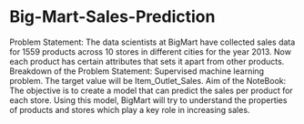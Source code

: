 # Big-Mart-Sales-Prediction
Problem Statement: The data scientists at BigMart have collected sales data for 1559 products across 10 stores in different cities for the year 2013. Now each product has certain attributes that sets it apart from other products.  Breakdown of the Problem Statement: Supervised machine learning problem. The target value will be Item_Outlet_Sales. Aim of the NoteBook: The objective is to create a model that can predict the sales per product for each store. Using this model, BigMart will try to understand the properties of products and stores which play a key role in increasing sales.
